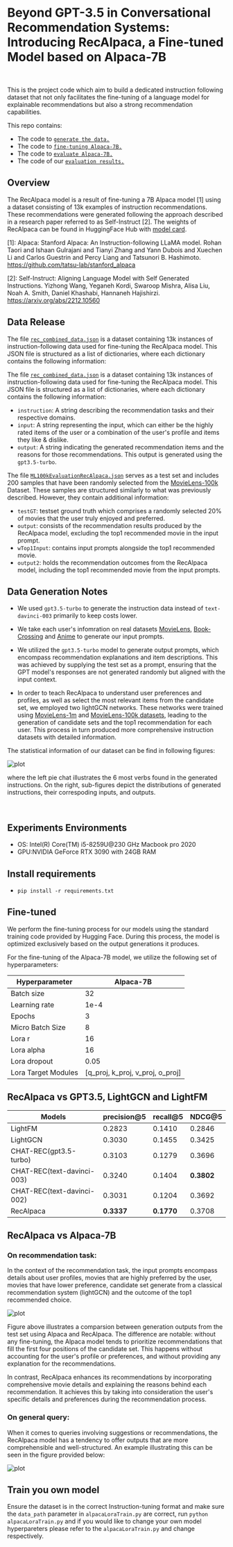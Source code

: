 # Beyond GPT-3.5 in Conversational Recommendation Systems: Introducing RecAlpaca, a Fine-tuned Model based on Alpaca-7B

<br />

This is the project code which aim to build a dedicated instruction following dataset that not only facilitates the fine-tuning of a language model for explainable recommendations but also a strong recommendation capabilities.

This repo contains:
- The code to [`generate the data.`](./dataGeneration/)
- The code to [`fine-tuning Alpaca-7B.`](./alpacaLoraTrain.py)
- The code to [`evaluate Alpaca-7B.`](./evaluation_test.py)
- The code of our [`evaluation results.`](./testEvalTop1.ipynb)

## Overview

The RecAlpaca model is a result of fine-tuning a 7B Alpaca model [1] using a dataset consisting of 13k examples of instruction recommendations. These recommendations were generated following the approach described in a research paper referred to as Self-Instruct [2]. The weights of RecAlpaca can be found in HuggingFace Hub with [model card](https://huggingface.co/Allenpai/AlpacaLoraRec).

[1]: Alpaca: Stanford Alpaca: An Instruction-following LLaMA model. Rohan Taori and Ishaan Gulrajani and Tianyi Zhang and Yann Dubois and Xuechen Li and Carlos Guestrin and Percy Liang and Tatsunori B. Hashimoto. https://github.com/tatsu-lab/stanford_alpaca

[2]: Self-Instruct: Aligning Language Model with Self Generated Instructions. Yizhong Wang, Yeganeh Kordi, Swaroop Mishra, Alisa Liu, Noah A. Smith, Daniel Khashabi, Hannaneh Hajishirzi. https://arxiv.org/abs/2212.10560

## Data Release

The file [`rec_combined_data.json`](./trainingSet/rec_combined_data.json) is a dataset containing 13k instances of instruction-following data used for fine-tuning the RecAlpaca model. This JSON file is structured as a list of dictionaries, where each dictionary contains the following information:


The file [`rec_combined_data.json`](./trainingSet/rec_combined_data.json) is a dataset containing 13k instances of instruction-following data used for fine-tuning the RecAlpaca model. This JSON file is structured as a list of dictionaries, where each dictionary contains the following information:

- `instruction`: A string describing the recommendation tasks and their respective domains.
- `input`: A string representing the input, which can either be the highly rated items of the user or a combination of the user's profile and items they like & dislike.
- `output`: A string indicating the generated recommendation items and the reasons for those recommendations. This output is generated using the `gpt3.5-turbo`.

The file [`ML100kEvaluationRecAlpaca.json`](./testSet/ML100kEvaluationRecAlpaca.json) serves as a test set and includes 200 samples that have been randomly selected from the [MovieLens-100k](https://grouplens.org/datasets/movielens/100k/) Dataset. These samples are structured similarly to what was previously described. However, they contain additional information:

- `testGT`: testset ground truth which comprises a randomly selected 20% of movies that the user truly enjoyed and preferred.
- `output`: consists of the recommendation results produced by the RecAlpaca model, excluding the top1 recommended movie in the input prompt.
- `wTop1Input`: contains input prompts alongside the top1 recommended movie.
-  `output2`:  holds the recommendation outcomes from the RecAlpaca model, including the top1 recommended movie from the input prompts.

## Data Generation Notes

- We used `gpt3.5-turbo` to generate the instruction data instead of `text-davinci-003` primarily to keep costs lower.

- We take each user's infomration on real datasets [MovieLens](https://grouplens.org/datasets/movielens/), [Book-Crossing](http://www2.informatik.uni-freiburg.de/~cziegler/BX/) and [Anime](https://www.kaggle.com/datasets/CooperUnion/anime-recommendations-database) to generate our input prompts. 

- We utilized the `gpt3.5-turbo` model to generate output prompts, which encompass recommendation explanations and item descriptions. This was achieved by supplying the test set as a prompt, ensuring that the GPT model's responses are not generated randomly but aligned with the input context.

- In order to teach RecAlpaca to understand user preferences and profiles, as well as select the most relevant items from the candidate set, we employed two lightGCN networks. These networks were trained using [MovieLens-1m](https://grouplens.org/datasets/movielens/1m/) and [MovieLens-100k datasets](https://grouplens.org/datasets/movielens/100k/), leading to the generation of candidate sets and the top1 recommendation for each user. This process in turn produced more comprehensive instruction datasets with detailed information.

The statistical information of our dataset can be find in following figures:

 ![plot](./imgs/analysis.jpg) 

where the left pie chat illustrates the 6 most verbs found in the generated instructions. On the right, sub-figures depict the distributions of generated instructions, their correspoding inputs, and outputs.

<p>&nbsp;</p> 

## Experiments Environments
 - OS: Intel(R) Core(TM) i5-8259U@230 GHz Macbook pro 2020
 - GPU:NVIDIA GeForce RTX 3090 with 24GB RAM

## Install requirements
 - ```pip install -r requirements.txt```

## Fine-tuned
We perform the fine-tuning process for our models using the standard training code provided by Hugging Face. During this process, the model is optimized exclusively based on the output generations it produces.

For the fine-tuning of the Alpaca-7B model, we utilize the following set of hyperparameters:

| Hyperparameter | Alpaca-7B | 
|----------------|----------|
| Batch size     | 32     | 
| Learning rate  | 1e-4     |
| Epochs         | 3        | 
| Micro Batch Size    | 8     | 
| Lora r  | 16     | 
| Lora alpha | 16     | 
| Lora dropout | 0.05  |
 | Lora Target Modules | [q_proj, k_proj, v_proj, o_proj]  |

 ## RecAlpaca vs GPT3.5, LightGCN and LightFM

| Models | precision@5 | recall@5 | NDCG@5 |
|----------------|----------|-----------|-----------| 
| LightFM    | 0.2823      | 0.1410 | 0.2846 |
| LightGCN  | 0.3030 | 0.1455 | 0.3425 |
| CHAT-REC(gpt3.5-turbo) | 0.3103| 0.1279 | 0.3696 |
| CHAT-REC(text-davinci-003) | 0.3240     | 0.1404 | **0.3802**|
| CHAT-REC(text-davinci-002) | 0.3031  | 0.1204 |0.3692|
| RecAlpaca | **0.3337**        | **0.1770**         |0.3708|

## RecAlpaca vs Alpaca-7B

### On recommendation task:

In the context of the recommendation task, the input prompts encompass details about user profiles, movies that are highly preferred by the user, movies that have lower preference, candidate set generate from a classical recommendation system (lightGCN) and the outcome of the top1 recommended choice.

 ![plot](./imgs/Flowchart.jpg) 

 Figure above illustrates a comparsion between generation outputs from the test set using Alpaca and RecAlpaca. The difference are notable: without any fine-tuning, the Alpaca model tends to prioritize recommendations that fill the first four positions of the candidate set. This happens without accounting for the user's profile or preferences, and without providing any explanation for the recommendations.

 In contrast, RecAlpaca enhances its recommendations by incorporating comprehensive movie details and explaining the reasons behind each recommendation. It achieves this by taking into consideration the user's specific details and preferences during the recommendation process.

### On general query:

When it comes to queries involving suggestions or recommendations, the RecAlpaca model has a tendency to offer outputs that are more comprehensible and well-structured. An example illustrating this can be seen in the figure provided below:

 ![plot](./imgs/Flowchart2.jpg) 


 ## Train you own model
Ensure the dataset is in the correct Instruction-tuning format and make sure the `data_path` parameter in `alpacaLoraTrain.py` are correct, run ```python alpacaLoraTrain.py``` and if you would like to change your own model hyperpareters please refer to the `alpacaLoraTrain.py` and change respectively.
